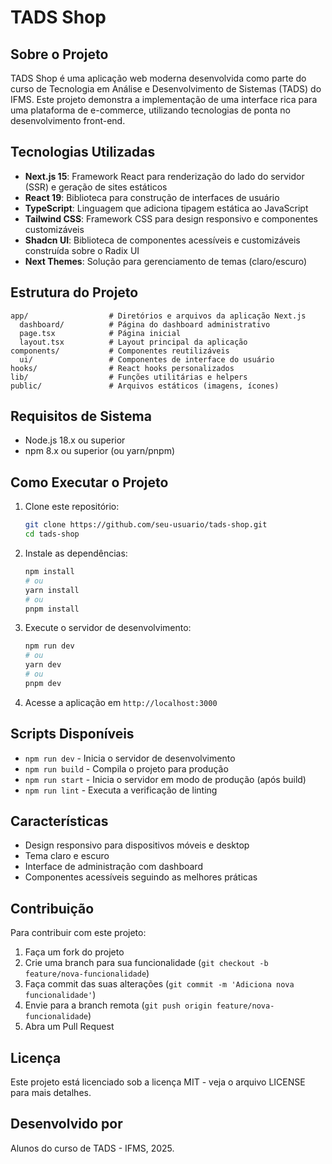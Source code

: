 # TADS Shop

## Sobre o Projeto

TADS Shop é uma aplicação web moderna desenvolvida como parte do curso de Tecnologia em Análise e Desenvolvimento de Sistemas (TADS) do IFMS. Este projeto demonstra a implementação de uma interface rica para uma plataforma de e-commerce, utilizando tecnologias de ponta no desenvolvimento front-end.

## Tecnologias Utilizadas

- **Next.js 15**: Framework React para renderização do lado do servidor (SSR) e geração de sites estáticos
- **React 19**: Biblioteca para construção de interfaces de usuário
- **TypeScript**: Linguagem que adiciona tipagem estática ao JavaScript
- **Tailwind CSS**: Framework CSS para design responsivo e componentes customizáveis
- **Shadcn UI**: Biblioteca de componentes acessíveis e customizáveis construída sobre o Radix UI
- **Next Themes**: Solução para gerenciamento de temas (claro/escuro)

## Estrutura do Projeto

```
app/                  # Diretórios e arquivos da aplicação Next.js
  dashboard/          # Página do dashboard administrativo
  page.tsx            # Página inicial
  layout.tsx          # Layout principal da aplicação
components/           # Componentes reutilizáveis
  ui/                 # Componentes de interface do usuário
hooks/                # React hooks personalizados
lib/                  # Funções utilitárias e helpers
public/               # Arquivos estáticos (imagens, ícones)
```

## Requisitos de Sistema

- Node.js 18.x ou superior
- npm 8.x ou superior (ou yarn/pnpm)

## Como Executar o Projeto

1. Clone este repositório:

   ```bash
   git clone https://github.com/seu-usuario/tads-shop.git
   cd tads-shop
   ```

2. Instale as dependências:

   ```bash
   npm install
   # ou
   yarn install
   # ou
   pnpm install
   ```

3. Execute o servidor de desenvolvimento:

   ```bash
   npm run dev
   # ou
   yarn dev
   # ou
   pnpm dev
   ```

4. Acesse a aplicação em `http://localhost:3000`

## Scripts Disponíveis

- `npm run dev` - Inicia o servidor de desenvolvimento
- `npm run build` - Compila o projeto para produção
- `npm run start` - Inicia o servidor em modo de produção (após build)
- `npm run lint` - Executa a verificação de linting

## Características

- Design responsivo para dispositivos móveis e desktop
- Tema claro e escuro
- Interface de administração com dashboard
- Componentes acessíveis seguindo as melhores práticas

## Contribuição

Para contribuir com este projeto:

1. Faça um fork do projeto
2. Crie uma branch para sua funcionalidade (`git checkout -b feature/nova-funcionalidade`)
3. Faça commit das suas alterações (`git commit -m 'Adiciona nova funcionalidade'`)
4. Envie para a branch remota (`git push origin feature/nova-funcionalidade`)
5. Abra um Pull Request

## Licença

Este projeto está licenciado sob a licença MIT - veja o arquivo LICENSE para mais detalhes.

## Desenvolvido por

Alunos do curso de TADS - IFMS, 2025.
